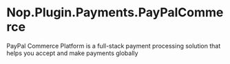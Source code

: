 # Nop.Plugin.Payments.PayPalCommerce
PayPal Commerce Platform is a full-stack payment processing solution that helps you accept and make payments globally

